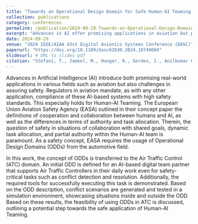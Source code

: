 ```yaml
---
title: "Towards an Operational Design Domain for Safe Human-AI Teaming in the Field of AI-Based Air Traffic Controller Operations"
collection: publications
category: conferences
permalink: /publication/2024-09-29-Towards-an-Operational-Design-Domain-for-Safe-Human-AI-Teaming
excerpt: "Advances in AI offer promising applications in aviation but pose safety challenges, particularly in Human-AI Teaming. The European Union Aviation Safety Agency (EASA) emphasizes safety in dynamic human-AI collaboration with shared goals and partial authority. This work adapts the Operational Design Domains (ODDs) concept to Air Traffic Control (ATC), defining an initial ODD for an AI-based team partner aiding conflict detection and resolution. Simulations test scenarios to evaluate ODD feasibility in ATC safety."
date: 2024-09-29
venue: "2024 IEEE/AIAA 43st Digital Avionics Systems Conference (DASC)"
paperurl: "https://doi.org/10.1109/dasc62030.2024.10749684"
slidesurl: # URL to slides pdf
citation: "Stefani, T., Jameel, M., Hunger, R., Gerdes, I., Anilkumar Girija, A., <b>Christensen, J. M.</b>, Bruder, C., K&ouml;ster, F., Hallerbach, S. and Kr&uuml;ger, T. &quot;Towards Certifiable AI in Aviation: A Framework for Neural Network Assurance Using Advanced Visualization and Safety Nets&quot;, in <i>2024 IEEE/AIAA 43st Digital Avionics Systems Conference (DASC)</i>, Sep. 2024."
---
```

Advances in Artificial Intelligence (AI) introduce both promising real-world applications in various fields such as aviation but also challenges in assuring safety.
Regulators in aviation mandate, as with any other application, compliance of these AI-based systems with high safety standards.
This especially holds for Human-AI Teaming.
The European Union Aviation Safety Agency (EASA) outlined in their concept paper the definitions of cooperation and collaboration between humans and AI, as well as the differences in terms of authority and task allocation.
Therein, the question of safety in situations of collaboration with shared goals, dynamic task allocation, and partial authority within the Human-AI team is paramount.
As a safety concept, EASA requires the usage of Operational Design Domains (ODDs) from the automotive field.

In this work, the concept of ODDs is transferred to the Air Traffic Control (ATC) domain.
An initial ODD is defined for an AI-based digital team partner that supports Air Traffic Controllers in their daily work even for safety-critical tasks such as conflict detection and resolution.
Additionally, the required tools for successfully executing this task is demonstrated.
Based on the ODD description, conflict scenarios are generated and tested in a simulation environment, showcasing situations inside and outside the ODD.
Based on these results, the feasibility of using ODDs in ATC is discussed, outlining a potential step towards the safe application of Human-AI Teaming.
